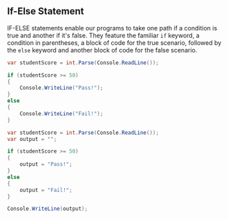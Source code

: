 ## If-Else Statement

IF-ELSE statements enable our programs to take one path if a condition is true and another if it's false. They feature the familiar `if` keyword, a condition in parentheses, a block of code for the true scenario, followed by the `else` keyword and another block of code for the false scenario.

```csharp
var studentScore = int.Parse(Console.ReadLine());

if (studentScore >= 50)
{
	Console.WriteLine("Pass!"); 
}
else
{
	Console.WriteLine("Fail!");
}
```

```csharp
var studentScore = int.Parse(Console.ReadLine());
var output = "";

if (studentScore >= 50)
{
	output = "Pass!";
}
else
{
	output = "Fail!";
}

Console.WriteLine(output);
```